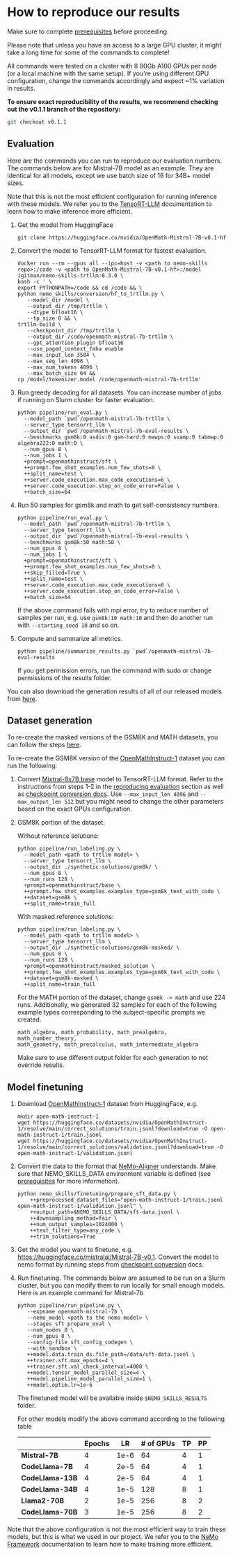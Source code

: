 # How to reproduce our results

Make sure to complete [prerequisites](/docs/prerequisites.md) before proceeding.

Please note that unless you have an access to a large GPU cluster, it might take a long time
for some of the commands to complete!

All commands were tested on a cluster with 8 80Gb A100 GPUs per node (or a local machine with the same setup).
If you're using different GPU configuration, change the commands accordingly and
expect ~1% variation in results.

**To ensure exact reproducibility of the results, we recommend checking out the v0.1.1 branch of the repository:**

```bash
git checkout v0.1.1
```

## Evaluation

Here are the commands you can run to reproduce our evaluation numbers.
The commands below are for Mistral-7B model as an example. They are identical for all models,
except we use batch size of 16 for 34B+ model sizes.

Note that this is not the most efficient configuration for running inference with these models.
We refer you to the [TensoRT-LLM](https://github.com/NVIDIA/TensorRT-LLM)
documentation to learn how to make inference more efficient.

1. Get the model from HuggingFace

   ```
   git clone https://huggingface.co/nvidia/OpenMath-Mistral-7B-v0.1-hf
   ```

2. Convert the model to TensorRT-LLM format for fastest evaluation.

   ```
   docker run --rm --gpus all --ipc=host -v <path to nemo-skills repo>:/code -v <path to OpenMath-Mistral-7B-v0.1-hf>:/model igitman/nemo-skills-trtllm:0.3.0 \
   bash -c ' \
   export PYTHONPATH=/code && cd /code && \
   python nemo_skills/conversion/hf_to_trtllm.py \
      --model_dir /model \
      --output_dir /tmp/trtllm \
      --dtype bfloat16 \
      --tp_size 8 && \
   trtllm-build \
      --checkpoint_dir /tmp/trtllm \
      --output_dir /code/openmath-mistral-7b-trtllm \
      --gpt_attention_plugin bfloat16
      --use_paged_context_fmha enable
      --max_input_len 3584 \
      --max_seq_len 4096 \
      --max_num_tokens 4096 \
      --max_batch_size 64 &&
   cp /model/tokenizer.model /code/openmath-mistral-7b-trtllm'
   ```

3. Run greedy decoding for all datasets. You can increase number of jobs if running on Slurm cluster for faster evaluation.

   ```
   python pipeline/run_eval.py \
     --model_path `pwd`/openmath-mistral-7b-trtllm \
     --server_type tensorrt_llm \
     --output_dir `pwd`/openmath-mistral-7b-eval-results \
     --benchmarks gsm8k:0 asdiv:0 gsm-hard:0 mawps:0 svamp:0 tabmwp:0 algebra222:0 math:0 \
     --num_gpus 8 \
     --num_jobs 1 \
     +prompt=openmathinstruct/sft \
     ++prompt.few_shot_examples.num_few_shots=0 \
     ++split_name=test \
     ++server.code_execution.max_code_executions=6 \
     ++server.code_execution.stop_on_code_error=False \
     ++batch_size=64
   ```

4. Run 50 samples for gsm8k and math to get self-consistency numbers.

   ```
   python pipeline/run_eval.py \
     --model_path `pwd`/openmath-mistral-7b-trtllm \
     --server_type tensorrt_llm \
     --output_dir `pwd`/openmath-mistral-7b-eval-results \
     --benchmarks gsm8k:50 math:50 \
     --num_gpus 8 \
     --num_jobs 1 \
     +prompt=openmathinstruct/sft \
     ++prompt.few_shot_examples.num_few_shots=0 \
     ++skip_filled=True \
     ++split_name=test \
     ++server.code_execution.max_code_executions=6 \
     ++server.code_execution.stop_on_code_error=False \
     ++batch_size=64
   ```

   If the above command fails with mpi error, try to reduce number of samples
   per run, e.g. use `gsm8k:10 math:10` and then do another run with
   `--starting_seed 10` and so on.

5. Compute and summarize all metrics.

   ```
   python pipeline/summarize_results.py `pwd`/openmath-mistral-7b-eval-results
   ```

   If you get permission errors, run the command with sudo or change permissions of the results folder.

You can also download the generation results of all of our released models from [here](https://openmath-test-predictions.s3.amazonaws.com/openmath-test-predictions.zip).

## Dataset generation

To re-create the masked versions of the GSM8K and MATH datasets, you can follow the steps
[here](/docs/synthetic-data-generation.md#masked-solutions).

To re-create the GSM8K version of the [OpenMathInstruct-1](https://huggingface.co/datasets/nvidia/OpenMathInstruct-1) dataset
you can run the following:

1. Convert [Mixtral-8x7B base](https://huggingface.co/mistralai/Mixtral-8x7B-v0.1) model to TensorRT-LLM format.
   Refer to the instructions from steps 1-2 in the [reproducing evaluation](#evaluation) section as well as
   [checkpoint conversion docs](/docs/checkpoint-conversion.md). Use `--max_input_len 4096` and `--max_output_len 512`
   but you might need to change the other parameters based on the exact GPUs configuration.

2. GSM8K portion of the dataset.

   Without reference solutions:

   ```
   python pipeline/run_labeling.py \
     --model_path <path to trtllm model> \
     --server_type tensorrt_llm \
     --output_dir ./synthetic-solutions/gsm8k/ \
     --num_gpus 8 \
     --num_runs 128 \
     +prompt=openmathinstruct/base \
     ++prompt.few_shot_examples.examples_type=gsm8k_text_with_code \
     ++dataset=gsm8k \
     ++split_name=train_full
   ```

   With masked reference solutions:

   ```
   python pipeline/run_labeling.py \
     --model_path <path to trtllm model> \
     --server_type tensorrt_llm \
     --output_dir ./synthetic-solutions/gsm8k-masked/ \
     --num_gpus 8 \
     --num_runs 128 \
     +prompt=openmathinstruct/masked_solution \
     ++prompt.few_shot_examples.examples_type=gsm8k_text_with_code \
     ++dataset=gsm8k-masked \
     ++split_name=train_full
   ```

   For the MATH portion of the dataset, change `gsm8k -> math` and use 224 runs.
   Additionally, we generated 32 samples for each of the following example types
   corresponding to the subject-specific prompts we created.

   ```
   math_algebra, math_probability, math_prealgebra, math_number_theory,
   math_geometry, math_precalculus, math_intermediate_algebra
   ```

   Make sure to use different output folder for each generation to not override results.

## Model finetuning

1. Download [OpenMathInstruct-1](https://huggingface.co/datasets/nvidia/OpenMathInstruct-1) dataset from HuggingFace, e.g.

   ```
   mkdir open-math-instruct-1
   wget https://huggingface.co/datasets/nvidia/OpenMathInstruct-1/resolve/main/correct_solutions/train.jsonl?download=true -O open-math-instruct-1/train.jsonl
   wget https://huggingface.co/datasets/nvidia/OpenMathInstruct-1/resolve/main/correct_solutions/validation.jsonl?download=true -O open-math-instruct-1/validation.jsonl
   ```

2. Convert the data to the format that [NeMo-Aligner](https://github.com/NVIDIA/NeMo-Aligner/) understands.
   Make sure that NEMO_SKILLS_DATA environment variable is defined
   (see [prerequisites](/docs/prerequisites.md) for more information).

   ```
   python nemo_skills/finetuning/prepare_sft_data.py \
       ++preprocessed_dataset_files="open-math-instruct-1/train.jsonl open-math-instruct-1/validation.jsonl" \
       ++output_path=$NEMO_SKILLS_DATA/sft-data.jsonl \
       ++downsampling_method=fair \
       ++num_output_samples=1024000 \
       ++text_filter_type=any_code \
       ++trim_solutions=True
   ```

3. Get the model you want to finetune, e.g. https://huggingface.co/mistralai/Mistral-7B-v0.1. Convert the model
   to nemo format by running steps from [checkpoint conversion](/docs/checkpoint-conversion.md#huggingface-to-nemo) docs.

4. Run finetuning. The commands below are assumed to be run on a Slurm cluster, but you can modify them to run
   locally for small enough models. Here is an example command for Mistral-7b

   ```
   python pipeline/run_pipeline.py \
      --expname openmath-mistral-7b \
      --nemo_model <path to the nemo model> \
      --stages sft prepare_eval \
      --num_nodes 8 \
      --num_gpus 8 \
      --config-file sft_config_codegen \
      --with_sandbox \
      ++model.data.train_ds.file_path=/data/sft-data.jsonl \
      ++trainer.sft.max_epochs=4 \
      ++trainer.sft.val_check_interval=4000 \
      ++model.tensor_model_parallel_size=4 \
      ++model.pipeline_model_parallel_size=1 \
      ++model.optim.lr=1e-6
   ```

   The finetuned model will be available inside `$NEMO_SKILLS_RESULTS` folder.

   For other models modify the above command according to the following table

   |                    | **Epochs** | **LR** | **# of GPUs** | **TP** | **PP** |
   |--------------------|------------|--------|---------------|--------|--------|
   | **Mistral-7B**     | 4          | 1e-6   | 64            | 4      | 1      |
   | **CodeLlama-7B**   | 4          | 2e-5   | 64            | 4      | 1      |
   | **CodeLlama-13B**  | 4          | 2e-5   | 64            | 4      | 1      |
   | **CodeLlama-34B**  | 4          | 1e-5   | 128           | 8      | 1      |
   | **Llama2-70B**     | 2          | 1e-5   | 256           | 8      | 2      |
   | **CodeLlama-70B**  | 3          | 1e-5   | 256           | 8      | 2      |

Note that the above configuration is not the most efficient way to train these models,
but this is what we used in our project. We refer you to the
[NeMo Framework](https://www.nvidia.com/en-us/ai-data-science/generative-ai/nemo-framework/)
documentation to learn how to make training more efficient.